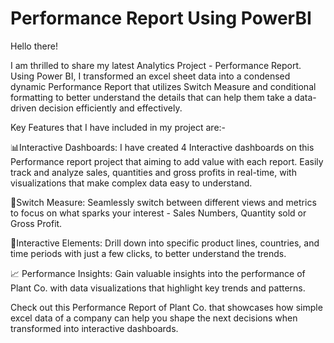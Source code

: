 # Performance Report Using PowerBI
Hello there!

I am thrilled to share my latest Analytics Project - Performance Report. 
Using Power BI, I transformed an excel sheet data into a condensed dynamic Performance Report that utilizes Switch Measure and conditional formatting to better understand the details that can help them take a data-driven decision efficiently and effectively.

Key Features that I have included in my project are:-

📊Interactive Dashboards: I have created 4 Interactive dashboards on this Performance report project that aiming to add value with each report. Easily track and analyze sales, quantities and gross profits in real-time, with visualizations that make complex data easy to understand.
 
🔄Switch Measure: Seamlessly switch between different views and metrics to focus on what sparks your interest - Sales Numbers, Quantity sold or Gross Profit. 
 
🌟Interactive Elements: Drill down into specific product lines, countries, and time periods with just a few clicks, to better understand the trends. 
 
📈 Performance Insights: Gain valuable insights into the performance of Plant Co. with data visualizations that highlight key trends and patterns.


Check out this Performance Report of Plant Co. that showcases how simple excel data of a company can help you shape the next decisions when transformed into interactive dashboards.
